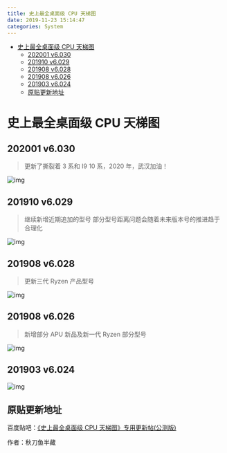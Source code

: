 ```yaml
---
title: 史上最全桌面级 CPU 天梯图
date: 2019-11-23 15:14:47
categories: System
---
```


<!-- more -->

<!-- TOC -->

- [史上最全桌面级 CPU 天梯图](#史上最全桌面级-cpu-天梯图)
  - [202001 v6.030](#202001-v6030)
  - [201910 v6.029](#201910-v6029)
  - [201908 v6.028](#201908-v6028)
  - [201908 v6.026](#201908-v6026)
  - [201903 v6.024](#201903-v6024)
  - [原贴更新地址](#原贴更新地址)

<!-- /TOC -->

<a id="markdown-史上最全桌面级-cpu-天梯图" name="史上最全桌面级-cpu-天梯图"></a>

# 史上最全桌面级 CPU 天梯图

<a id="markdown-202001-v6030" name="202001-v6030"></a>

## 202001 v6.030

> 更新了撕裂着 3 系和 I9 10 系，2020 年，武汉加油！

![img](http://tiebapic.baidu.com/forum/pic/item/9518b3de9c82d1582a6c04ca970a19d8bd3e42f4.jpg)

<a id="markdown-201910-v6029" name="201910-v6029"></a>

## 201910 v6.029

> 继续新增近期追加的型号
> 部分型号距离问题会随着未来版本号的推进趋于合理化

![img](http://imgsrc.baidu.com/forum/pic/item/c310a18b87d6277fdc38853127381f30e924fca6.jpg)

<a id="markdown-201908-v6028" name="201908-v6028"></a>

## 201908 v6.028

> 更新三代 Ryzen 产品型号

![img](http://imgsrc.baidu.com/forum/pic/item/713bc65c10385343928215129c13b07eca808841.jpg)

<a id="markdown-201908-v6026" name="201908-v6026"></a>

## 201908 v6.026

> 新增部分 APU 新品及新一代 Ryzen 部分型号

![img](http://imgsrc.baidu.com/forum/pic/item/9945564e9258d109092f0664df58ccbf6d814d2d.jpg)

<a id="markdown-201903-v6024" name="201903-v6024"></a>

## 201903 v6.024

![img](http://imgsrc.baidu.com/forum/pic/item/bccdd100baa1cd115b230c22b712c8fcc3ce2d2f.jpg)

<a id="markdown-原贴更新地址" name="原贴更新地址"></a>

## 原贴更新地址

百度贴吧：[《史上最全桌面级 CPU 天梯图》专用更新帖(公测版)](https://tieba.baidu.com/p/5005825360)

作者：秋刀鱼半藏
